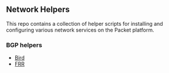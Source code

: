 ## Network Helpers

This repo contains a collection of helper scripts for installing and configuring various network services on the Packet platform.

### BGP helpers

* [Bird](routers/bird/README.md)
* [FRR](routers/frr/README.md)
